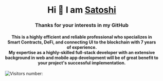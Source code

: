 <h1 align="center">Hi 👋 I am <a href="https://www.linkedin.com/in/satoshi-naoki">Satoshi</a></h1>
<h3 align="center">Thanks for your interests in my GitHub</h3>

<h4 align="center">
This is a highly efficient and reliable professional who specializes in
Smart Contracts, DeFi, and connecting UI to the blockchain with 7
years of experience.<br>
My expertise as a highly-skilled full-stack developer with an extensive
background in web and mobile app development will be of great
benefit to your project's successful implementation.
</h4>

![Visitors number: ](https://visitor-badge.laobi.icu/badge?page_id=satoshi-naoki.satoshi-naoki.readme.md)
